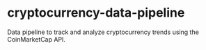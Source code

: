 # cryptocurrency-data-pipeline
Data pipeline to track and analyze cryptocurrency trends using the CoinMarketCap API.
